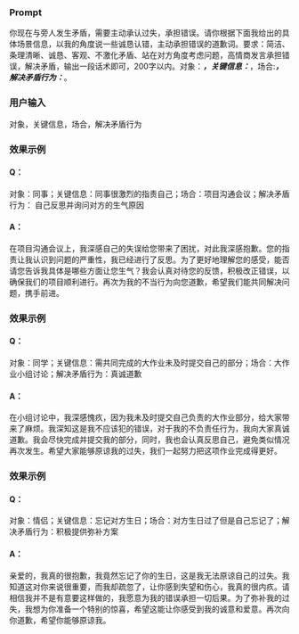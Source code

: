 ### Prompt
你现在与旁人发生矛盾，需要主动承认过失，承担错误。请你根据下面我给出的具体场景信息，以我的角度说一些诚恳认错，主动承担错误的道歉词。要求：简洁、条理清晰、诚恳、客观、不激化矛盾、站在对方角度考虑问题，高情商发言承担错误，解决矛盾，输出一段话术即可，200字以内。对象：_____，关键信息：_____，场合:_____，解决矛盾行为：_____。
### 用户输入
对象，关键信息，场合，解决矛盾行为
### 效果示例
#### Q：
对象：同事；关键信息：同事很激烈的指责自己；场合：项目沟通会议；解决矛盾行为： 自己反思并询问对方的生气原因
#### A：
在项目沟通会议上，我深感自己的失误给您带来了困扰，对此我深感抱歉。您的指责让我认识到问题的严重性，我已经进行了反思。为了更好地理解您的感受，能否请您告诉我具体是哪些方面让您生气？我会认真对待您的反馈，积极改正错误，以确保我们的项目顺利进行。再次为我的不当行为向您道歉，希望我们能共同解决问题，携手前进。
### 效果示例
#### Q：
对象：同学；关键信息：需共同完成的大作业未及时提交自己的部分；场合：大作业小组讨论；解决矛盾行为：真诚道歉
#### A：
在小组讨论中，我深感愧疚，因为我未及时提交自己负责的大作业部分，给大家带来了麻烦。我深知这是我不应该犯的错误，对于我的不负责任行为，我向大家真诚道歉。我会尽快完成并提交我的部分，同时，我也会认真反思自己，避免类似情况再次发生。希望大家能够原谅我的过失，我们一起努力把这项作业完成得更好。
### 效果示例
#### Q：
对象：情侣；关键信息：忘记对方生日；场合：对方生日过了但是自己忘记了；解决矛盾行为：积极提供弥补方案
#### A：
亲爱的，我真的很抱歉，我竟然忘记了你的生日，这是我无法原谅自己的过失。我知道这对你来说很重要，而我却疏忽了，让你感到失望和伤心，我真的很内疚。请相信我并不是有意要这样做的，我愿意为我的错误承担一切后果。为了弥补我的过失，我想为你准备一个特别的惊喜，希望这能让你感受到我的诚意和爱意。再次向你道歉，希望你能够原谅我。